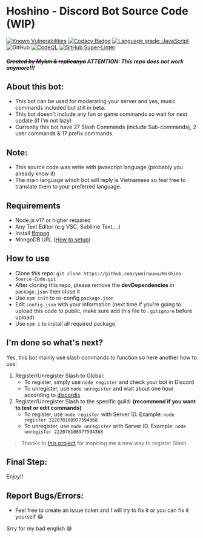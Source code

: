 # Hoshino - Discord Bot Source Code (WIP)
[![Known Vulnerabilities](https://img.shields.io/snyk/vulnerabilities/github/yumiruuwu/Hoshino-Source-Code?style=flat-square)](https://snyk.io/test/github/yumiruuwu/Hoshino-Source-Code) [![Codacy Badge](https://app.codacy.com/project/badge/Grade/d45bf290f635470490910eec57429502)](https://www.codacy.com/gh/yumiruuwu/Hoshino-Source-Code/dashboard?utm_source=github.com&amp;utm_medium=referral&amp;utm_content=yumiruuwu/Hoshino-Source-Code&amp;utm_campaign=Badge_Grade) [![Language grade: JavaScript](https://img.shields.io/lgtm/grade/javascript/g/yumiruuwu/Hoshino-Source-Code.svg?logo=lgtm&logoWidth=18)](https://lgtm.com/projects/g/yumiruuwu/Hoshino-Source-Code/context:javascript) ![GitHub](https://img.shields.io/github/license/yumiruuwu/Hoshino-Source-Code?style=flat-square) [![CodeQL](https://github.com/yumiruuwu/Hoshino-Source-Code/actions/workflows/codeql-analysis.yml/badge.svg)](https://github.com/yumiruuwu/Hoshino-Source-Code/actions/workflows/codeql-analysis.yml) [![GitHub Super-Linter](https://github.com/yumiruuwu/Hoshino-Source-Code/workflows/Lint%20Code%20Base/badge.svg)](https://github.com/marketplace/actions/super-linter) 

##### ~~Created by Mykm & replicanya~~ ATTENTION: This repo does not work anymore!!!

## About this bot:
- This bot can be used for moderating your server and yes, music commands included but still in beta.
- This bot doesn't include any fun or game commands so wait for next update (if i'm not lazy)
- Currently this bot have 27 Slash Commands (include Sub-commands), 2 user commands & 17 prefix commands.

## Note:
- This source code was write with javascript language (probably you already know it)
- The main language which bot will reply is Vietnamese so feel free to translate them to your preferred language.

## Requirements
- Node.js v17 or higher required
- Any Text Editor (e.g VSC, Sublime Text,...)
- Install [ffmpeg](https://www.ffmpeg.org)
- MongoDB URL ([How to setup](https://youtu.be/4X2qsZudLNY))

## How to use
- Clone this repo: `git clone https://github.com/yumiruuwu/Hoshino-Source-Code.git`
- After cloning this repo, please remove the **devDependencies** in `package.json` then close it
- Use `npm init` to re-config `package.json`
- Edit `config.json` with your information (next time if you're going to upload this code to public, make sure add this file to `.gitignore` before upload)
- Use `npm i` to install all required package

## I'm done so what's next?
Yes, this bot mainly use slash commands to function so here another how to use:
1. Register/Unregister Slash to Global:
    - To register, simply use `node register` and check your bot in Discord
    - To unregister, use `node unregister` and wait about one hour according to [discordjs](https://discordjs.guide/interactions/registering-slash-commands.html#global-commands)
2. Register/Unregister Slash to the specific guild: **(recommend if you want to test or edit commands)**
    - To register, use `node register` with Server ID. Example: `node register 222078108977594368`
    - To unregister, use `node unregister` with Server ID. Example: `node unregister 222078108977594368`
> Thanks to [this project](https://github.com/DankMemer/sniper) for inspiring me a new way to register Slash.

## Final Step:
Enjoy!!

## Report Bugs/Errors:
- Feel free to create an issue ticket and I will try to fix it or you can fix it yourself :joy:

Srry for my bad english :sweat_smile:
